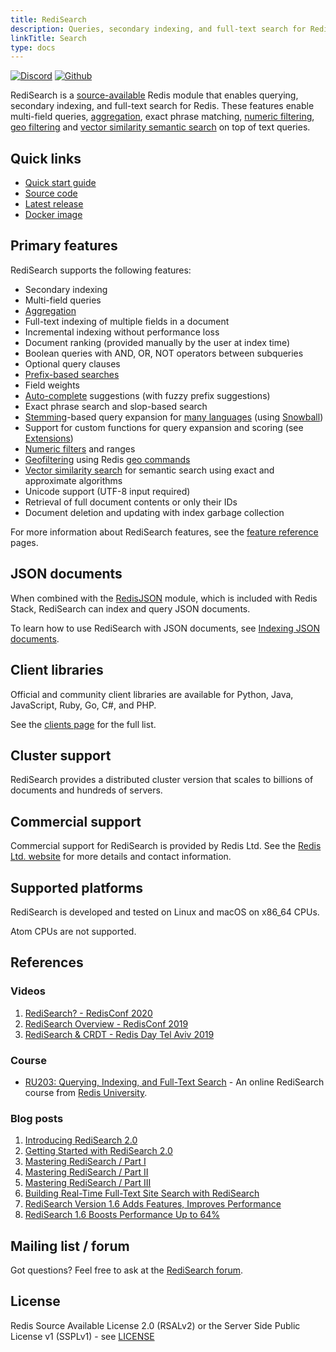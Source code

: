 ```yaml
---
title: RediSearch
description: Queries, secondary indexing, and full-text search for Redis
linkTitle: Search
type: docs
---
```


[![Discord](https://img.shields.io/discord/697882427875393627?style=flat-square)](https://discord.gg/xTbqgTB)
[![Github](https://img.shields.io/static/v1?label=&message=repository&color=5961FF&logo=github)](https://github.com/RediSearch/RediSearch/)


RediSearch is a [source-available](https://github.com/RediSearch/RediSearch/blob/master/LICENSE) Redis module that enables querying, secondary indexing, and full-text search for Redis. These features enable multi-field queries, [aggregation](/docs/stack/search/reference/aggregations), exact phrase matching, [numeric filtering](/docs/stack/search/reference/query_syntax/#numeric-filters-in-query), [geo filtering](/docs/stack/search/reference/query_syntax/#geo-filters-in-query) and [vector similarity semantic search](/docs/stack/search/reference/query_syntax/#vector-similarity-search-in-query) on top of text queries.

## Quick links
  - [Quick start guide](/redisearch/quick_start)
  - [Source code](https://github.com/RediSearch/RediSearch)
  - [Latest release](https://github.com/RediSearch/RediSearch/releases)
  - [Docker image](https://hub.docker.com/r/redislabs/redisearch/)

## Primary features

RediSearch supports the following features:

* Secondary indexing
* Multi-field queries
* [Aggregation](/docs/stack/search/reference/aggregations)
* Full-text indexing of multiple fields in a document
* Incremental indexing without performance loss
* Document ranking (provided manually by the user at index time)
* Boolean queries with AND, OR, NOT operators between subqueries
* Optional query clauses
* [Prefix-based searches](/docs/stack/search/reference/query_syntax/#prefix-matching)
* Field weights
* [Auto-complete](/docs/stack/search/design/overview/#auto-completion) suggestions (with fuzzy prefix suggestions)
* Exact phrase search and slop-based search
* [Stemming](/docs/stack/search/reference/stemming)-based query expansion for [many languages](/docs/stack/search/reference/stemming/#supported-languages) (using [Snowball](http://snowballstem.org/))
* Support for custom functions for query expansion and scoring (see [Extensions](/docs/stack/search/reference/extensions))
* [Numeric filters](/docs/stack/search/reference/query_syntax/#numeric-filters-in-query) and ranges
* [Geofiltering](/docs/stack/search/reference/query_syntax/#geo-filters-in-query) using Redis [geo commands](/commands/?group=geo)
* [Vector similarity search](/docs/stack/search/reference/query_syntax/#vector-similarity-search-in-query) for semantic search using exact and approximate algorithms
* Unicode support (UTF-8 input required)
* Retrieval of full document contents or only their IDs
* Document deletion and updating with index garbage collection

For more information about RediSearch features, see the [feature reference](/docs/stack/search/reference) pages.

## JSON documents

When combined with the [RedisJSON](/docs/stack/json) module, which is included with Redis Stack, RediSearch can index and query JSON documents.

To learn how to use RediSearch with JSON documents, see [Indexing JSON documents](/docs/stack/search/indexing_json).

## Client libraries

Official and community client libraries are available for Python, Java, JavaScript, Ruby, Go, C#, and PHP.

See the [clients page](clients) for the full list.

## Cluster support

RediSearch provides a distributed cluster version that scales to billions of documents and hundreds of servers.

## Commercial support

Commercial support for RediSearch is provided by Redis Ltd. See the [Redis Ltd. website](https://redis.com/redis-enterprise/technology/redis-search/#sds) for more details and contact information.

## Supported platforms
RediSearch is developed and tested on Linux and macOS on x86_64 CPUs.

Atom CPUs are not supported.

## References
### Videos
1. [RediSearch? - RedisConf 2020](https://youtu.be/9R29LLWquME)
1. [RediSearch Overview - RedisConf 2019](https://youtu.be/AwnEhr9BO74)
1. [RediSearch & CRDT - Redis Day Tel Aviv 2019](https://youtu.be/OGC6Mx9E3jU)


### Course
* [RU203: Querying, Indexing, and Full-Text Search](https://university.redis.com/courses/ru203/) - An online RediSearch course from [Redis University](https://university.redis.com/).

### Blog posts
1. [Introducing RediSearch 2.0](https://redis.com/blog/introducing-redisearch-2-0/)
1. [Getting Started with RediSearch 2.0](https://redis.com/blog/getting-started-with-redisearch-2-0/)
1. [Mastering RediSearch / Part I](https://redis.com/blog/mastering-redisearch-part/)
1. [Mastering RediSearch / Part II](https://redis.com/blog/mastering-redisearch-part-ii/)
1. [Mastering RediSearch / Part III](https://redis.com/blog/mastering-redisearch-part-iii/)
1. [Building Real-Time Full-Text Site Search with RediSearch](https://redis.com/blog/building-real-time-full-text-site-search-with-redisearch/)
1. [RediSearch Version 1.6 Adds Features, Improves Performance](https://redis.com/blog/redisearch-version-1-6-adds-features-improves-performance/)
1. [RediSearch 1.6 Boosts Performance Up to 64%](https://redis.com/blog/redisearch-1-6-boosts-performance-up-to-64/)

## Mailing list / forum

Got questions? Feel free to ask at the [RediSearch forum](https://forum.redis.com/c/modules/redisearch/).

## License

Redis Source Available License 2.0 (RSALv2) or the Server Side Public License v1 (SSPLv1) - see [LICENSE](https://raw.githubusercontent.com/RediSearch/RediSearch/master/LICENSE.txt)
